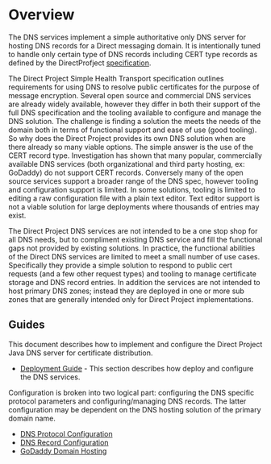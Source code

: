 # Overview

The DNS services implement a simple authoritative only DNS server for hosting DNS records for a Direct messaging domain. It is intentionally tuned to handle only certain type of DNS records including CERT type records as defined by the DirectProfject [specification](http://wiki.directproject.org/w/images/e/e6/Applicability_Statement_for_Secure_Health_Transport_v1.2.pdf).

The Direct Project Simple Health Transport specification outlines requirements for using DNS to resolve public certificates for the purpose of message encryption.  Several open source and commercial DNS services are already widely available, however they differ in both their support of the full DNS specification and the tooling available to configure and manage the DNS solution. The challenge is finding a solution the meets the needs of the domain both in terms of functional support and ease of use (good tooling). So why does the Direct Project provides its own DNS solution when are there already so many viable options. The simple answer is the use of the CERT record type. Investigation has shown that many popular, commercially available DNS services (both organizational and third party hosting, ex: GoDaddy) do not support CERT records. Conversely many of the open source services support a broader range of the DNS spec, however tooling and configuration support is limited. In some solutions, tooling is limited to editing a raw configuration file with a plain text editor. Text editor support is not a viable solution for large deployments where thousands of entries may exist.

The Direct Project DNS services are not intended to be a one stop shop for all DNS needs, but to compliment existing DNS service and fill the functional gaps not provided by existing solutions. In practice, the functional abilities of the Direct DNS services are limited to meet a small number of use cases. Specifically they provide a simple solution to respond to public cert requests (and a few other request types) and tooling to manage certificate storage and DNS record entries. In addition the services are not intended to host primary DNS zones; instead they are deployed in one or more sub zones that are generally intended only for Direct Project implementations.


## Guides

This document describes how to implement and configure the Direct Project Java DNS server for certificate distribution.

* [Deployment Guide](DepGuide) - This section describes how deploy and configure the DNS services.


Configuration is broken into two logical part: configuring the DNS specific protocol parameters and configuring/managing DNS records. The latter configuration may be dependent on the DNS hosting solution of the primary domain name.
* [DNS Protocol Configuration](DNSProtConfig)
* [DNS Record Configuration](DNSRecConfig)
* [GoDaddy Domain Hosting](GoDaddy)